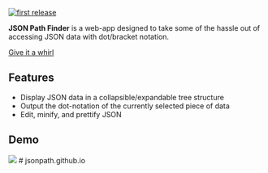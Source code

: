 <a href="#"><img alt="first release" src="https://img.shields.io/badge/release-v1.0-brightgreen.svg" /></a>


<strong>JSON Path Finder</strong> is a web-app designed to take some of the hassle out of accessing JSON data with dot/bracket notation.

<a href="http://jsonpathfinder.com" target="_blank">Give it a whirl</a>

## Features
- Display JSON data in a collapsible/expandable tree structure
- Output the dot-notation of the currently selected piece of data
- Edit, minify, and prettify JSON

## Demo
<img src="http://i.imgur.com/NH4XA5Z.gif"></img>
#   j s o n p a t h . g i t h u b . i o  
 